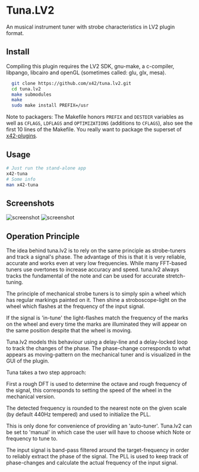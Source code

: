 Tuna.LV2
============

An musical instrument tuner with strobe characteristics in LV2 plugin format.

Install
-------

Compiling this plugin requires the LV2 SDK, gnu-make, a c-compiler,
libpango, libcairo and openGL (sometimes called: glu, glx, mesa).

```bash
  git clone https://github.com/x42/tuna.lv2.git
  cd tuna.lv2
  make submodules
  make
  sudo make install PREFIX=/usr
```

Note to packagers: The Makefile honors `PREFIX` and `DESTDIR` variables as well
as `CFLAGS`, `LDFLAGS` and `OPTIMIZATIONS` (additions to `CFLAGS`), also
see the first 10 lines of the Makefile.
You really want to package the superset of [x42-plugins](https://github.com/x42/x42-plugins).

Usage
-------

```bash
# Just run the stand-alone app
x42-tuna
# Some info
man x42-tuna
```

Screenshots
-----------

![screenshot](https://raw.github.com/x42/tuna.lv2/master/img/tuna1.png "Tuna Tube")
![screenshot](https://raw.github.com/x42/tuna.lv2/master/img/tuna2.png "Spectrum display")

Operation Principle
-------------------

The idea behind tuna.lv2 is to rely on the same principle as strobe-tuners and track a signal's phase.
The advantage of this is that it is very reliable, accurate and works even at very low frequencies.
While many FFT-based tuners use overtones to increase accuracy and speed. tuna.lv2 always tracks
the fundamental of the note and can be used for accurate stretch-tuning.

The principle of mechanical strobe tuners is to simply spin a wheel which has regular markings painted on it.
Then shine a stroboscope-light on the wheel which flashes at the frequency of the input signal.

If the signal is 'in-tune' the light-flashes match the frequency of the marks on the wheel and every time
the marks are illuminated they will appear on the same position despite that the wheel is moving.

Tuna.lv2 models this behaviour using a delay-line and a delay-locked loop to track the changes of the phase.
The phase-change corresponds to what appears as moving-pattern on the mechanical tuner and is visualized in
the GUI of the plugin.

Tuna takes a two step approach:

First a rough DFT is used to determine the octave and rough frequency of the signal,
this corresponds to setting the speed of the wheel in the mechanical version.

The detected frequency is rounded to the nearest note on the given scale (by default 440Hz tempered)
and used to initialize the PLL.

This is only done for convenience of providing an 'auto-tuner'. Tuna.lv2  can be set to 'manual'
in which case the user will have to choose which Note or frequency to tune to.

The input signal is band-pass filtered around the target-frequency in order to reliably
extract the phase of the signal. The PLL is used to keep track of phase-changes and calculate
the actual frequency of the input signal.
